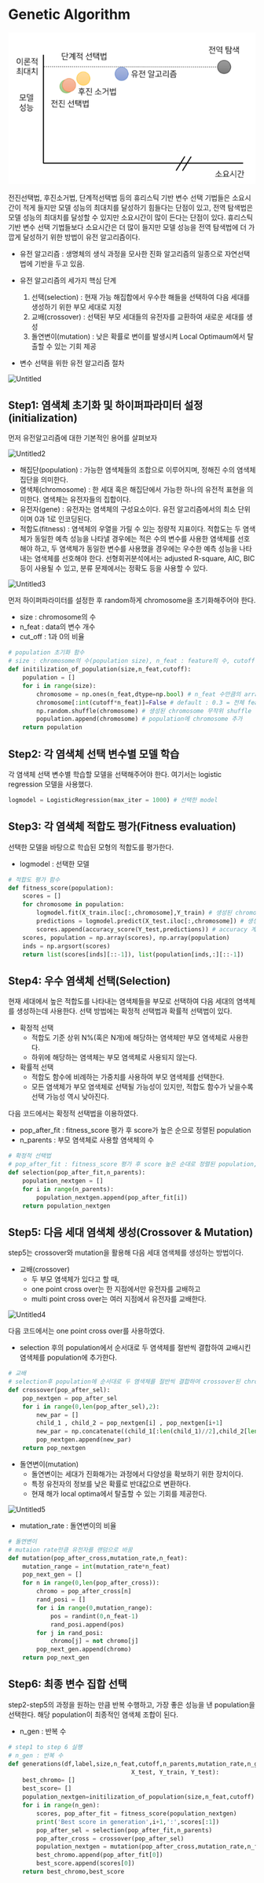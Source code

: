 # Genetic Algorithm

![Untitled](https://github.com/kjhoon7686/BusinessAnalytics/blob/main/1.%20Dimensionality%20Reduction/Genetic%20Algorithm/images/Untitled.png)

전진선택법, 후진소거법, 단계적선택법 등의 휴리스틱 기반 변수 선택 기법들은 소요시간이 적게 들지만 모델 성능의 최대치를 달성하기 힘들다는 단점이 있고, 전역 탐색법은 모델 성능의 최대치를 달성할 수 있지만 소요시간이 많이 든다는 단점이 있다. 휴리스틱 기반 변수 선택 기법들보다 소요시간은 더 많이 들지만 모델 성능을 전역 탐색법에 더 가깝게 달성하기 위한 방법이 유전 알고리즘이다.

- 유전 알고리즘 : 생명체의 생식 과정을 모사한 진화 알고리즘의 일종으로 자연선택법에 기반을 두고 있음.
- 유전 알고리즘의 세가지 핵심 단계
    1. 선택(selection) : 현재 가능 해집합에서 우수한 해들을 선택하여 다음 세대를 생성하기 위한 부모 세대로 지정
    2. 교배(crossover) : 선택된 부모 세대들의 유전자를 교환하여 새로운 세대를 생성
    3. 돌연변이(mutation) : 낮은 확률로 변이를 발생시켜 Local Optimaum에서 탈출할 수 있는 기회 제공

- 변수 선택을 위한 유전 알고리즘 절차

![Untitled](https://github.com/kjhoon7686/BusinessAnalytics/blob/main/1.%20Dimensionality%20Reduction/Genetic%20Algorithm/images/Untitled1.png)

## ****Step1: 염색체 초기화 및 하이퍼파라미터 설정(initialization)****

먼저 유전알고리즘에 대한 기본적인 용어를 살펴보자

![Untitled2](https://github.com/kjhoon7686/BusinessAnalytics/blob/main/1.%20Dimensionality%20Reduction/Genetic%20Algorithm/images/Untitled2.png)

- 해집단(population) : 가능한 염색체들의 조합으로 이루어지며, 정해진 수의 염색체 집단을 의미한다.
- 염색체(chromosome) : 한 세대 혹은 해집단에서 가능한 하나의 유전적 표현을 의미한다. 염색체는 유전자들의 집합이다.
- 유전자(gene) : 유전자는 염색체의 구성요소이다. 유전 알고리즘에서의 최소 단위이며 0과 1로 인코딩된다.
- 적합도(fitness) : 염색체의 우열을 가릴 수 있는 정량적 지표이다. 적합도는 두 염색체가 동일한 예측 성능을 나타낼 경우에는 적은 수의 변수를 사용한 염색체를 선호해야 하고, 두 염색체가 동일한 변수를 사용했을 경우에는 우수한 예측 성능을 나타내는 염색체를 선호해야 한다. 선형회귀분석에서는 adjusted R-square, AIC, BIC 등이 사용될 수 있고, 분류 문제에서는 정확도 등을 사용할 수 있다.

![Untitled3](https://github.com/kjhoon7686/BusinessAnalytics/blob/main/1.%20Dimensionality%20Reduction/Genetic%20Algorithm/images/Untitled3.png)

먼저 하이퍼파라미터를 설정한 후 random하게 chromosome을 초기화해주어야 한다.

- size : chromosome의 수
- n_feat : data의 변수 개수
- cut_off : 1과 0의 비율

```python
# population 초기화 함수
# size : chromosome의 수(population size), n_feat : feature의 수, cutoff : 이진값 변환 기준값
def initilization_of_population(size,n_feat,cutoff): 
    population = []
    for i in range(size):
        chromosome = np.ones(n_feat,dtype=np.bool) # n_feat 수만큼의 array 생성 
        chromosome[:int(cutoff*n_feat)]=False # default : 0.3 = 전체 feature에서 0의 비율         
        np.random.shuffle(chromosome) # 생성된 chromosome 무작위 shuffle
        population.append(chromosome) # population에 chromosome 추가
    return population
```

## **Step2: 각 염색체 선택 변수별 모델 학습**

각 염색체 선택 변수별 학습할 모델을 선택해주어야 한다. 여기서는 logistic regression 모델을 사용했다. 

```python
logmodel = LogisticRegression(max_iter = 1000) # 선택한 model
```

## **Step3: 각 염색체 적합도 평가(Fitness evaluation)**

선택한 모델을 바탕으로 학습된 모형의 적합도를 평가한다.

- logmodel : 선택한 모델

```python
# 적합도 평가 함수
def fitness_score(population):
    scores = []
    for chromosome in population:
        logmodel.fit(X_train.iloc[:,chromosome],Y_train) # 생성된 chromosome에 해당하는 feature들로 모델 학습       
        predictions = logmodel.predict(X_test.iloc[:,chromosome]) # 생성된 chromosome에 해당하는 feature들로 예측
        scores.append(accuracy_score(Y_test,predictions)) # accuracy 계산 및 저장
    scores, population = np.array(scores), np.array(population) 
    inds = np.argsort(scores)                                    
    return list(scores[inds][::-1]), list(population[inds,:][::-1])
```

## **Step4: 우수 염색체 선택(Selection)**

현재 세대에서 높은 적합도를 나타내는 염색체들을 부모로 선택하여 다음 세대의 염색체를 생성하는데 사용한다. 선택 방법에는 확정적 선택법과 확률적 선택법이 있다.

- 확정적 선택
    - 적합도 기준 상위 N%(혹은 N개)에 해당하는 염색체만 부모 염색체로 사용한다.
    - 하위에 해당하는 염색체는 부모 염색체로 사용되지 않는다.
- 확률적 선택
    - 적합도 함수에 비례하는 가중치를 사용하여 부모 염색체를 선택한다.
    - 모든 염색체가 부모 염색체로 선택될 가능성이 있지만, 적합도 함수가 낮을수록 선택 가능성 역시 낮아진다.

다음 코드에서는 확정적 선택법을 이용하였다.

- pop_after_fit : fitness_score 평가 후 score가 높은 순으로 정렬된 population
- n_parents : 부모 염색체로 사용할 염색체의 수

```python
# 확정적 선택법
# pop_after_fit : fitness_score 평가 후 score 높은 순대로 정렬된 population, n_parents : population에서 샘플링할 염색체의 수
def selection(pop_after_fit,n_parents): 
    population_nextgen = []
    for i in range(n_parents):
        population_nextgen.append(pop_after_fit[i])
    return population_nextgen
```

## **Step5: 다음 세대 염색체 생성(Crossover & Mutation)**

step5는 crossover와 mutation을 활용해 다음 세대 염색체를 생성하는 방법이다.

- 교배(crossover)
    - 두 부모 염색체가 있다고 할 때,
    - one point cross over는 한 지점에서만 유전자를 교배하고
    - multi point cross over는 여러 지점에서 유전자를 교배한다.

![Untitled4](https://github.com/kjhoon7686/BusinessAnalytics/blob/main/1.%20Dimensionality%20Reduction/Genetic%20Algorithm/images/Untitled4.png)

다음 코드에서는 one point cross over를 사용하였다.

- selection 후의 population에서 순서대로 두 염색체를 절반씩 결합하여 교배시킨 염색체를 population에 추가한다.

```python
# 교배
# selection후 population에 순서대로 두 염색체를 절반씩 결합하여 crossover된 chromosome추가
def crossover(pop_after_sel):
    pop_nextgen = pop_after_sel
    for i in range(0,len(pop_after_sel),2):
        new_par = []
        child_1 , child_2 = pop_nextgen[i] , pop_nextgen[i+1]
        new_par = np.concatenate((child_1[:len(child_1)//2],child_2[len(child_1)//2:]))
        pop_nextgen.append(new_par)
    return pop_nextgen
```

- 돌연변이(mutation)
    - 돌연변이는 세대가 진화해가는 과정에서 다양성을 확보하기 위한 장치이다.
    - 특정 유전자의 정보를 낮은 확률로 반대값으로 변환하다.
    - 현재 해가 local optima에서 탈출할 수 있는 기회를 제공한다.

![Untitled5](https://github.com/kjhoon7686/BusinessAnalytics/blob/main/1.%20Dimensionality%20Reduction/Genetic%20Algorithm/images/Untitled5.png)

- mutation_rate : 돌연변이의 비율

```python
# 돌연변이
# mutaion rate만큼 유전자를 랜덤으로 바꿈
def mutation(pop_after_cross,mutation_rate,n_feat):   
    mutation_range = int(mutation_rate*n_feat)
    pop_next_gen = []
    for n in range(0,len(pop_after_cross)):
        chromo = pop_after_cross[n]
        rand_posi = [] 
        for i in range(0,mutation_range):
            pos = randint(0,n_feat-1)
            rand_posi.append(pos)
        for j in rand_posi:
            chromo[j] = not chromo[j]  
        pop_next_gen.append(chromo)
    return pop_next_gen
```

## **Step6: 최종 변수 집합 선택**

step2-step5의 과정을 원하는 만큼 반복 수행하고, 가장 좋은 성능을 낸 population을 선택한다. 해당 population이 최종적인 염색체 조합이 된다.

- n_gen : 반복 수

```python
# step1 to step 6 실행
# n_gen : 반복 수
def generations(df,label,size,n_feat,cutoff,n_parents,mutation_rate,n_gen,X_train,
                                   X_test, Y_train, Y_test):
    best_chromo= []
    best_score= []
    population_nextgen=initilization_of_population(size,n_feat,cutoff)
    for i in range(n_gen):
        scores, pop_after_fit = fitness_score(population_nextgen)
        print('Best score in generation',i+1,':',scores[:1])  
        pop_after_sel = selection(pop_after_fit,n_parents)
        pop_after_cross = crossover(pop_after_sel)
        population_nextgen = mutation(pop_after_cross,mutation_rate,n_feat)
        best_chromo.append(pop_after_fit[0])
        best_score.append(scores[0])
    return best_chromo,best_score
```

